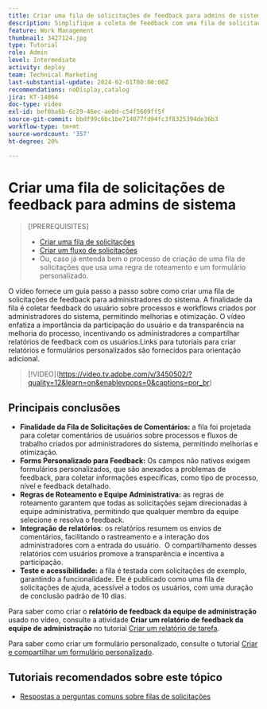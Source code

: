 ```yaml
---
title: Criar uma fila de solicitações de feedback para admins de sistema
description: Simplifique a coleta de feedback com uma fila de solicitações dedicada, utilizando formulários personalizados para entrada detalhada, regras de roteamento para enviar envios diretos à equipe de administração, integração de relatórios para insights acionáveis e publicação de filas de solicitações de ajuda acessíveis com uma duração padrão de conclusão de 10 dias.
feature: Work Management
thumbnail: 3427124.jpg
type: Tutorial
role: Admin
level: Intermediate
activity: deploy
team: Technical Marketing
last-substantial-update: 2024-02-01T00:00:00Z
recommendations: noDisplay,catalog
jira: KT-14864
doc-type: video
exl-id: bef0ba6b-6c29-46ec-ae0d-c54f5609ff5f
source-git-commit: bbdf99c6bc1be714077fd94fc3f8325394de36b3
workflow-type: tm+mt
source-wordcount: '357'
ht-degree: 20%

---
```


# Criar uma fila de solicitações de feedback para admins de sistema

>[!PREREQUISITES]
>
>* [Criar uma fila de solicitações](https://experienceleague.adobe.com/docs/workfront-learn/tutorials-workfront/manage-work/request-queues/create-a-request-queue.html?lang=pt-BR)
>* [Criar um fluxo de solicitações](https://experienceleague.adobe.com/docs/workfront-learn/tutorials-workfront/manage-work/request-queues/create-a-request-flow.html?lang=pt-BR)
>* Ou, caso já entenda bem o processo de criação de uma fila de solicitações que usa uma regra de roteamento e um formulário personalizado.

O vídeo fornece um guia passo a passo sobre como criar uma fila de solicitações de feedback para administradores do sistema.
&#x200B;A finalidade da fila é coletar feedback do usuário sobre processos e workflows criados por administradores do sistema, permitindo melhorias e otimização.
O vídeo enfatiza a importância da participação do usuário e da transparência na melhoria do processo, incentivando os administradores a compartilhar relatórios de feedback com os usuários.
&#x200B;Links para tutoriais para criar relatórios e formulários personalizados são fornecidos para orientação adicional.


>[!VIDEO]&#x200B;(https://video.tv.adobe.com/v/3450502/?quality=12&learn=on&enablevpops=0&captions=por_br)

## Principais conclusões

* **Finalidade da Fila de Solicitações de Comentários:** a fila foi projetada para coletar comentários de usuários sobre processos e fluxos de trabalho criados por administradores do sistema, permitindo melhorias e otimização.&#x200B;
* **Forms Personalizado para Feedback:** Os campos não nativos exigem formulários personalizados, que são anexados a problemas de feedback, para coletar informações específicas, como tipo de processo, nível e feedback detalhado.
* **Regras de Roteamento e Equipe Administrativa:** as regras de roteamento garantem que todas as solicitações sejam direcionadas à equipe administrativa, permitindo que qualquer membro da equipe selecione e resolva o feedback.
* **Integração de relatórios**: os relatórios resumem os envios de comentários, facilitando o rastreamento e a interação dos administradores com a entrada do usuário. &#x200B; O compartilhamento desses relatórios com usuários promove a transparência e incentiva a participação.
* **Teste e acessibilidade:** a fila é testada com solicitações de exemplo, garantindo a funcionalidade. Ele é publicado como uma fila de solicitações de ajuda, acessível a todos os usuários, com uma duração de conclusão padrão de 10 dias.


Para saber como criar o **relatório de feedback da equipe de administração** usado no vídeo, consulte a atividade **Criar um relatório de feedback da equipe de administração** no tutorial [Criar um relatório de tarefa](https://experienceleague.adobe.com/pt-br/docs/workfront-learn/tutorials-workfront/reporting/basic-reporting/create-a-task-report#activity-2-create-an-admin-team-feedback-report).

Para saber como criar um formulário personalizado, consulte o tutorial [Criar e compartilhar um formulário personalizado](https://experienceleague.adobe.com/docs/workfront-learn/tutorials-workfront/custom-data/custom-forms/custom-forms-creating-and-sharing-a-custom-form.html?lang=pt-BR).

## Tutoriais recomendados sobre este tópico

* [Respostas a perguntas comuns sobre filas de solicitações](/help/manage-work/request-queues/request-queue-faq.md)
